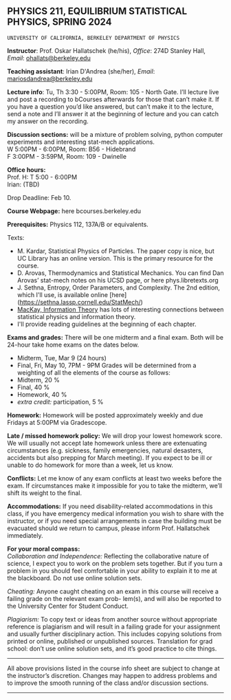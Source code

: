 ## PHYSICS 211, EQUILIBRIUM STATISTICAL PHYSICS, SPRING 2024

```
UNIVERSITY OF CALIFORNIA, BERKELEY DEPARTMENT OF PHYSICS
```
**Instructor**: Prof. Oskar Hallatschek (he/his), *Office*: 274D Stanley Hall, *Email*: ohallats@berkeley.edu

**Teaching assistant**: Irian D'Andrea (she/her), *Email*: mariosdandrea@berkeley.edu 

**Lecture info**: Tu, Th 3:30 - 5:00PM, Room: 105 - North Gate. 
I’ll lecture live and post a recording to bCourses afterwards for those that can’t make it. If you have a question you’d like answered, but can’t make it to the lecture, send a note and I’ll answer it at the beginning of lecture and you can catch my answer on the recording.

**Discussion sections:** will be a mixture of problem solving, python computer experiments and interesting stat-mech applications.\
W 5:00PM - 6:00PM, Room: B56 - Hidebrand \
F 3:00PM - 3:59PM, Room: 109 - Dwinelle

**Office hours:** \
Prof. H: T 5:00 - 6:00PM\
Irian: (TBD)

Drop Deadline: Feb 10.

**Course Webpage:** here bcourses.berkeley.edu

**Prerequisites:** Physics 112, 137A/B or equivalents.

Texts:

- M. Kardar, Statistical Physics of Particles. The paper copy is nice, but UC Library has an online version. This is the primary resource for the course.
- D. Arovas, Thermodynamics and Statistical Mechanics. You can find Dan Arovas’ stat-mech notes on his UCSD page, or here phys.libretexts.org
- J. Sethna, Entropy, Order Parameters, and Complexity. The 2nd edition, which I'll use, is available online [here] (https://sethna.lassp.cornell.edu/StatMech/)
- [MacKay, Information Theory](https://www.google.com/url?sa=t&rct=j&q=&esrc=s&source=web&cd=&cad=rja&uact=8&ved=2ahUKEwi2mNTQhdeDAxWaRzABHTfNAEAQFnoECA8QAQ&url=https%3A%2F%2Fwww.inference.org.uk%2Fitprnn%2Fbook.pdf&usg=AOvVaw2U9u5mdeY0yzjLEbxfO3LW&opi=89978449) has lots of interesting connections between statistical physics and information theory. 
- I'll provide reading guidelines at the beginning of each chapter. 

**Exams and grades:** There will be one midterm and a final exam. Both will be 24-hour take home exams on the dates
below.
- Midterm, Tue, Mar 9 (24 hours)
- Final, Fri, May 10, 7PM - 9PM
Grades will be determined from a weighting of all the elements of the course as follows:
- Midterm, 20 %
- Final, 40 %
- Homework, 40 %
- *extra credit:* participation, 5 %

**Homework:** Homework will be posted approximately weekly and due Fridays at 5:00PM via Gradescope.

**Late / missed homework policy:** We will drop your lowest homework score. We will usually not accept late homework unless there are extenuating circumstances (e.g. sickness, family emergencies, natural desasters, accidents but also prepping for March meeting). If you expect to be ill or unable to do homework for more than a week, let us know.

**Conflicts:** Let me know of any exam conflicts at least two weeks before the exam. If circumstances make it impossible
for you to take the midterm, we’ll shift its weight to the final.

**Accommodations:** If you need disability-related accommodations in this class, if you have emergency medical information you wish to share with the instructor, or if you need special arrangements in case the building must be evacuated
should we return to campus, please inform Prof. Hallatschek immediately.

**For your moral compass:** \
*Collaboration and Independence:* Reflecting the collaborative nature of science, I expect you to work on the problem
sets together. But if you turn a problem in you should feel comfortable in your ability to explain it to me at the blackboard.
Do not use online solution sets.

*Cheating:* Anyone caught cheating on an exam in this course will receive a failing grade on the relevant exam prob-
lem(s), and will also be reported to the University Center for Student Conduct.

*Plagiarism:* To copy text or ideas from another source without appropriate reference is plagiarism and will result in a failing grade for your assignment and usually further disciplinary action. This includes copying solutions from printed
or online, published or unpublished sources. Translation for grad school: don’t use online solution sets, and it’s good practice to cite things.


-----------

All above provisions listed in the course info sheet are subject to change at the instructor’s discretion. Changes may
happen to address problems and to improve the smooth running of the class and/or discussion sections.

------------

